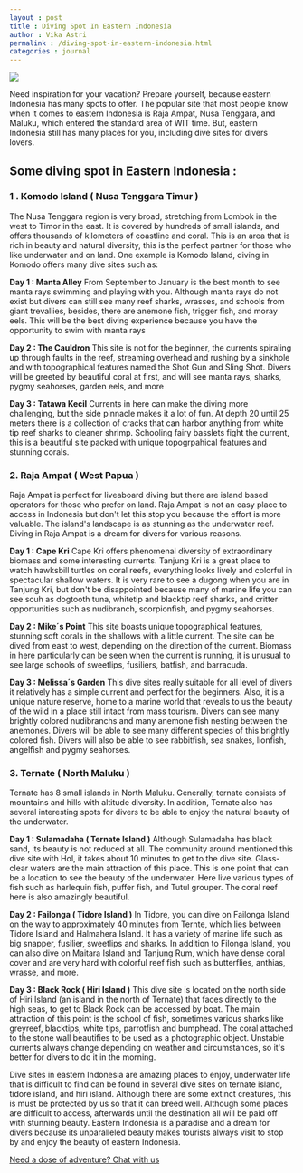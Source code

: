```yaml
---
layout : post
title : Diving Spot In Eastern Indonesia 
author : Vika Astri
permalink : /diving-spot-in-eastern-indonesia.html
categories : journal
---
```


<img src="https://i.imgur.com/uucUSgn.jpg" class="img-responsive post-feat-img" />

Need inspiration for your vacation? Prepare yourself, because eastern Indonesia has many spots to offer. The popular site that most people know when it comes to eastern Indonesia is Raja Ampat, Nusa Tenggara, and Maluku, which entered the standard area of WIT time. But, eastern Indonesia still has many places for you, including dive sites for divers lovers.

## Some diving spot in Eastern Indonesia :
### 1 . Komodo Island ( Nusa Tenggara Timur )
The Nusa Tenggara region is very broad, stretching from Lombok in the west to Timor in the east. It is covered by hundreds of small islands, and offers thousands of kilometers of coastline and coral. This is an area that is rich in beauty and natural diversity, this is the perfect partner for those who like underwater and on land. One example is Komodo Island, diving in Komodo offers many dive sites such as:

**Day 1 : Manta Alley**
From September to January is the best month to see manta rays swimming and playing with you. Although manta rays do not exist but divers can still see many reef sharks, wrasses, and schools from giant trevallies, besides, there are anemone fish, trigger fish, and moray eels. This will be the best diving experience because you have the opportunity to swim with manta rays

**Day 2 : The Cauldron**
This site is not for the beginner, the currents spiraling up through faults in the reef, streaming overhead and rushing by a sinkhole and with topographical features named the Shot Gun and Sling Shot. Divers will be greeted by beautiful coral at first, and will see manta rays, sharks, pygmy seahorses, garden eels, and more

**Day 3 : Tatawa Kecil**
Currents in here can make the diving more challenging, but the side pinnacle makes it a lot of fun. At depth 20 until 25 meters there is a collection of cracks that can harbor anything from white tip reef sharks to cleaner shrimp. Schooling fairy basslets fight the current, this is a beautiful site packed with unique topogrpahical features and stunning corals.

### 2. Raja Ampat ( West Papua )
Raja Ampat is perfect for liveaboard diving but there are island based operators for those who prefer on land. Raja Ampat is not an easy place to access in Indonesia but don't let this stop you because the effort is more valuable. The island's landscape is as stunning as the underwater reef. Diving in Raja Ampat is a dream for divers for various reasons.

**Day 1 : Cape Kri**
Cape Kri offers phenomenal diversity of extraordinary biomass and some interesting currents. Tanjung Kri is a great place to watch hawksbill turtles on coral reefs, everything looks lively and colorful in spectacular shallow waters. It is very rare to see a dugong when you are in Tanjung Kri, but don't be disappointed because many of marine life you can see scuh as dogtooth tuna, whitetip and blacktip reef sharks, and critter opportunities such as nudibranch, scorpionfish, and pygmy seahorses.

**Day 2 : Mike´s Point**
This site boasts unique topographical features, stunning soft corals in the shallows with a little current. The site can be dived from east to west, depending on the direction of the current. Biomass in here particularly can be seen when the current is running, it is unusual to see large schools of sweetlips, fusiliers, batfish, and barracuda.

**Day 3 : Melissa´s Garden**
This dive sites really suitable for all level of divers it relatively has a simple current and perfect for the beginners. Also, it is a unique nature reserve, home to a marine world that reveals to us the beauty of the wild in a place still intact from mass tourism. Divers can see many brightly colored nudibranchs and many anemone fish nesting between the anemones. Divers will be able to see many different species of this brightly colored fish. Divers will also be able to see rabbitfish, sea snakes, lionfish, angelfish and pygmy seahorses.

### 3. Ternate ( North Maluku )
Ternate has 8 small islands in North Maluku. Generally, ternate consists of mountains and hills with altitude diversity. In addition, Ternate also has several interesting spots for divers to be able to enjoy the natural beauty of the underwater.

**Day 1 : Sulamadaha ( Ternate Island )**
Although Sulamadaha has black sand, its beauty is not reduced at all. The community around mentioned this dive site with Hol, it takes about 10 minutes to get to the dive site. Glass-clear waters are the main attraction of this place. This is one point that can be a location to see the beauty of the underwater. Here live various types of fish such as harlequin fish, puffer fish, and Tutul grouper. The coral reef here is also amazingly beautiful.

**Day 2 : Failonga ( Tidore Island )**
In Tidore, you can dive on Failonga Island on the way to approximately 40 minutes from Ternte, which lies between Tidore Island and Halmahera Island. It has a variety of marine life  such as big snapper, fusilier, sweetlips and sharks. In addition to Filonga Island, you can also dive on Maitara Island and Tanjung Rum, which have dense coral cover and are very hard with colorful reef fish such as butterflies, anthias, wrasse, and more.

**Day 3 : Black Rock ( Hiri Island )**
This dive site is located on the north side of Hiri Island (an island in the north of Ternate) that faces directly to the high seas, to get to Black Rock can be accessed by boat. The main attraction of this point is the school of fish, sometimes various sharks like greyreef, blacktips, white tips, parrotfish and bumphead. The coral attached to the stone wall beautifies to be used as a photographic object. Unstable currents always change depending on weather and circumstances, so it's better for divers to do it in the morning. 

Dive sites in eastern Indonesia are amazing places to enjoy, underwater life that is difficult to find can be found in several dive sites on ternate island, tidore island, and hiri island. Although there are some extinct creatures, this is must be protected by us so that it can breed well. Although some places are difficult to access, afterwards until the destination all will be paid off with stunning beauty. Eastern Indonesia is a paradise and a dream for divers because its unparalleled beauty makes tourists always visit to stop by and enjoy the beauty of eastern Indonesia.

<a href="https://web.whatsapp.com/send?phone={{site.wa}}&text=Hi%20E-Nyelam,%20i%20need%20info%20for%20dive%20spot" class="cta--in--page">Need a dose of adventure? Chat with us</a>
